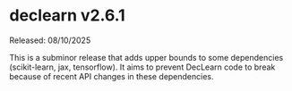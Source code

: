 # declearn v2.6.1

Released: 08/10/2025

This is a subminor release that adds upper bounds to some dependencies (scikit-learn, jax, tensorflow).
It aims to prevent DecLearn code to break because of recent API changes in these dependencies.
